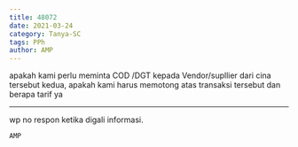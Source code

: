 ```yaml
---
title: 48072
date: 2021-03-24
category: Tanya-SC
tags: PPh
author: AMP
---
```


apakah kami perlu meminta COD /DGT kepada Vendor/supllier dari cina tersebut kedua, apakah kami harus memotong atas transaksi tersebut dan berapa tarif ya

---

wp no respon ketika digali informasi.

`AMP`
